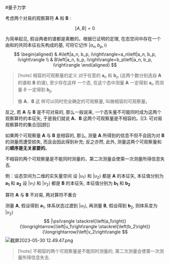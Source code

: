 #量子力学 


考虑两个对易的观察算符 $\boldsymbol{A}$ 和 $\boldsymbol{B}$ :

$$[A, B]=0$$

为简单起见, 假设两者的谱都是离散的。根据已证明的定理, 在态空间中存在一个由和的共同本征右矢构成的基, 可将它记作 $\left|a_n, b_p, i\right\rangle$
$$
\begin{aligned}
& A\left|a_n, b_p, i\right\rangle=a_n\left|a_n, b_p, i\right\rangle \\
& B\left|a_n, b_p, i\right\rangle=b_p\left|a_n, b_p, i\right\rangle
\end{aligned}
$$
>[!note] 相容的可观察量的定义
>对于任意的 $\boldsymbol{a}_n$ 和 $\boldsymbol{b}_p$ (这两个数分别选自 $\boldsymbol{A}$ 的谱和 $\boldsymbol{B}$ 的谱), 至少存在这样 一个态, 在这个态中测量 $\boldsymbol{A}$ 一定得到 $\boldsymbol{a}_n$ 而测量 $B$ 一定得到 $\boldsymbol{b}_p$
>
> 像 $\boldsymbol{A} 、 \boldsymbol{B}$ 这 样可以同时完全确定的可观察量, 叫做相容的可观察量。

反之, 若 $\boldsymbol{A}$ 与 $\boldsymbol{B}$ 是不可对易的, 那么一般说来, 一个态矢量不可能同时成为这两个观察算符的本征矢, 于是我们就说 $\boldsymbol{A} 、 \boldsymbol{B}$ 这两个可观察量是不相容的。[[3. 可对易观察算符的集合|回顾]]



如果两个可观察量 $\boldsymbol{A}$ 与 $\boldsymbol{B}$  是相容的, 那么, 测量 $\boldsymbol{A}$ 所得到的信息不但不会因为对 $\boldsymbol{B}$ 的测量而遭受损失, 而且会因此得到补充; 反之亦然, 此外, 测量这两个可观察量和的**顺序是无关紧要的**。

不相容的两个可观察量是不能同时测量的，第二次测量会使第一次测量所得信息失去.

例：设态空间为二维的实矢量空间
设 $\left|u_1\right\rangle$ 和 $\left|u_2\right\rangle$ 都是 $\boldsymbol{A}$ 的本征矢, 本征值分别为 $\boldsymbol{a}_{\mathbf{1}}$ 和 $\boldsymbol{a}_{\mathbf{2}}$
设 $\left|v_1\right\rangle$ 和 $\left|v_2\right\rangle$ 都是 $\boldsymbol{B}$ 的本征矢, 本征值分别为 $\boldsymbol{b}_{\mathbf{1}}$ 和 $\boldsymbol{b}_{\mathbf{2}}$

算符 $\boldsymbol{A}$ 与 $\boldsymbol{B}$  不对易, 两对算符不重合

测量 $\boldsymbol{A}$, 假设得到 $\boldsymbol{a}_1$, 体系状态过渡到 $\left|u_1\right\rangle$, 再测量 $\boldsymbol{B}$, 假设得到 $\boldsymbol{b}_2$, 则体系变为 $\left|v_2\right\rangle$
$$
|\psi\rangle \stackrel{\left(a_1\right)}{\longrightarrow}\left|u_1\right\rangle \stackrel{\left(b_2\right)}{\longrightarrow}\left|v_2\right\rangle
$$
![截屏2023-05-30 12.49.47.png](https://obsidian-1317758465.cos.ap-shanghai.myqcloud.com/images/%E6%88%AA%E5%B1%8F2023-05-30%2012.49.47.png)


>[!note] 不相容的两个可观察量是不能同时测量的, 第二次测量会使第一次测量所得信息失去.